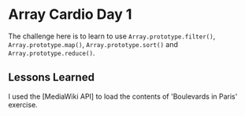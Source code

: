 # Array Cardio Day 1

The challenge here is to learn to use `Array.prototype.filter()`, `Array.prototype.map()`, `Array.prototype.sort()` and `Array.prototype.reduce()`.

## Lessons Learned

I used the [MediaWiki API] to load the contents of 'Boulevards in Paris' exercise.

